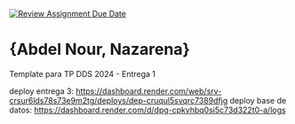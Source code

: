 [![Review Assignment Due Date](https://classroom.github.com/assets/deadline-readme-button-24ddc0f5d75046c5622901739e7c5dd533143b0c8e959d652212380cedb1ea36.svg)](https://classroom.github.com/a/KXg_hGCY)
# {Abdel Nour, Nazarena}

Template para TP DDS 2024 - Entrega 1

deploy entrega 3: https://dashboard.render.com/web/srv-crsur6lds78s73e9m2tg/deploys/dep-cruqul5svqrc7389dfjg
deploy base de datos: https://dashboard.render.com/d/dpg-cpkvhbq0si5c73d322t0-a/logs
